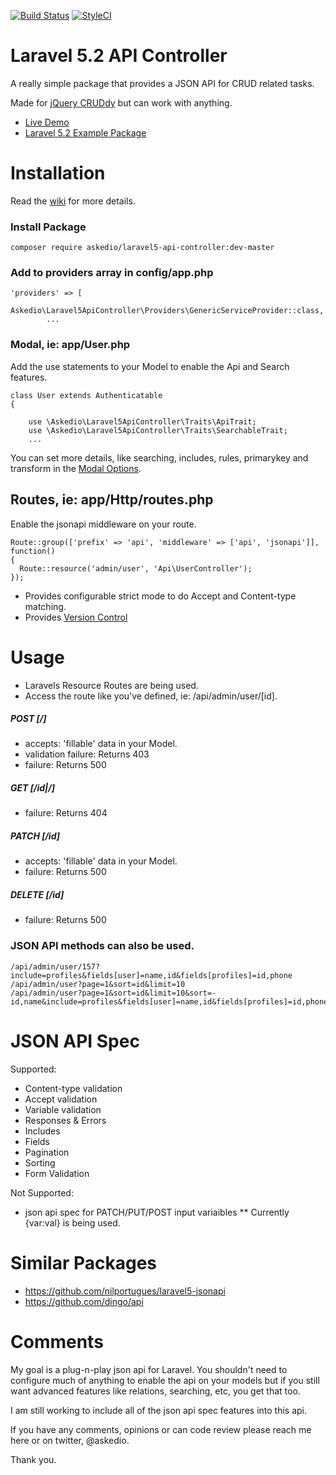 [![Build Status](https://img.shields.io/travis/Askedio/Laravel5-API-Controller/master.svg?style=flat-square)](https://travis-ci.org/Askedio/Laravel5-API-Controller)
[![StyleCI](https://styleci.io/repos/52752552/shield)](https://styleci.io/repos/52752552)


# Laravel 5.2 API Controller
A really simple package that provides a JSON API for CRUD related tasks.

Made for [jQuery CRUDdy](https://github.com/Askedio/jQuery-Cruddy) but can work with anything. 

* [Live Demo](https://cruddy.io/app/) 
* [Laravel 5.2 Example Package](https://github.com/Askedio/Laravel-5-CRUD-Example)




# Installation
Read the [wiki](https://github.com/Askedio/Laravel5-API-Controller/wiki) for more details.

### Install Package
~~~
composer require askedio/laravel5-api-controller:dev-master
~~~




### Add to providers array in config/app.php
~~~
'providers' => [
    Askedio\Laravel5ApiController\Providers\GenericServiceProvider::class,
        ...
~~~




### Modal, ie: app/User.php
Add the use statements to your Model to enable the Api and Search features.
~~~
class User extends Authenticatable
{
   
    use \Askedio\Laravel5ApiController\Traits\ApiTrait;
    use \Askedio\Laravel5ApiController\Traits\SearchableTrait;
    ...
~~~
You can set more details, like searching, includes, rules, primarykey and transform in the [Modal Options](https://github.com/Askedio/Laravel5-API-Controller/wiki/Modals).




## Routes, ie: app/Http/routes.php
Enable the jsonapi middleware on your route. 
~~~
Route::group(['prefix' => 'api', 'middleware' => ['api', 'jsonapi']], function()
{
  Route::resource('admin/user', 'Api\UserController');
});
~~~
* Provides configurable strict mode to do Accept and Content-type matching.
* Provides [Version Control](https://github.com/Askedio/Laravel5-API-Controller/wiki/Version-Control)



# Usage
* Laravels Resource Routes are being used.
* Access the route like you've defined, ie: /api/admin/user/[id].


##### POST [/]
* accepts: 'fillable' data in your Model.
* validation failure: Returns 403
* failure: Returns 500


##### GET [/id|/]
* failure: Returns 404


##### PATCH [/id]
* accepts: 'fillable' data in your Model.
* failure: Returns 500


##### DELETE [/id]
* failure: Returns 500




### JSON API methods can also be used.

~~~
/api/admin/user/157?include=profiles&fields[user]=name,id&fields[profiles]=id,phone
/api/admin/user?page=1&sort=id&limit=10
/api/admin/user?page=1&sort=id&limit=10&sort=-id,name&include=profiles&fields[user]=name,id&fields[profiles]=id,phone
~~~


# JSON API Spec
Supported:
* Content-type validation
* Accept validation
* Variable validation
* Responses & Errors
* Includes
* Fields
* Pagination
* Sorting
* Form Validation

Not Supported:
* json api spec for PATCH/PUT/POST input variaibles
** Currently {var:val} is being used.



# Similar Packages
* https://github.com/nilportugues/laravel5-jsonapi
* https://github.com/dingo/api





# Comments
My goal is a plug-n-play json api for Laravel. You shouldn't need to configure much of anything to enable the api on your models but if you still want advanced features like relations, searching, etc, you get that too.

I am still working to include all of the json api spec features into this api.

If you have any comments, opinions or can code review please reach me here or on twitter, @askedio.

Thank you.

